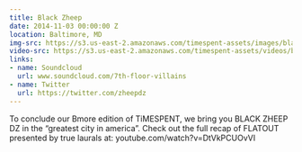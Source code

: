 ```yaml
---
title: Black Zheep
date: 2014-11-03 00:00:00 Z
location: Baltimore, MD
img-src: https://s3.us-east-2.amazonaws.com/timespent-assets/images/black-zheep.png
video-src: https://s3.us-east-2.amazonaws.com/timespent-assets/videos/black-zheep.mp4
links:
- name: Soundcloud
  url: www.soundcloud.com/7th-floor-villains
- name: Twitter
  url: https://twitter.com/zheepdz
---
```


To conclude our Bmore edition of TiMESPENT, we bring you BLACK ZHEEP DZ in the “greatest city in america”. Check out the full recap of FLATOUT presented by true laurals at: youtube.com/watch?v=DtVkPCUOvVI
